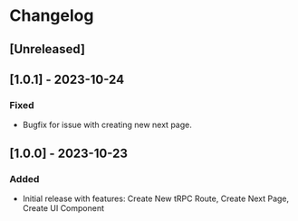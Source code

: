 # Changelog

## [Unreleased]

## [1.0.1] - 2023-10-24

### Fixed
- Bugfix for issue with creating new next page.

## [1.0.0] - 2023-10-23

### Added
- Initial release with features: Create New tRPC Route, Create Next Page, Create UI Component
